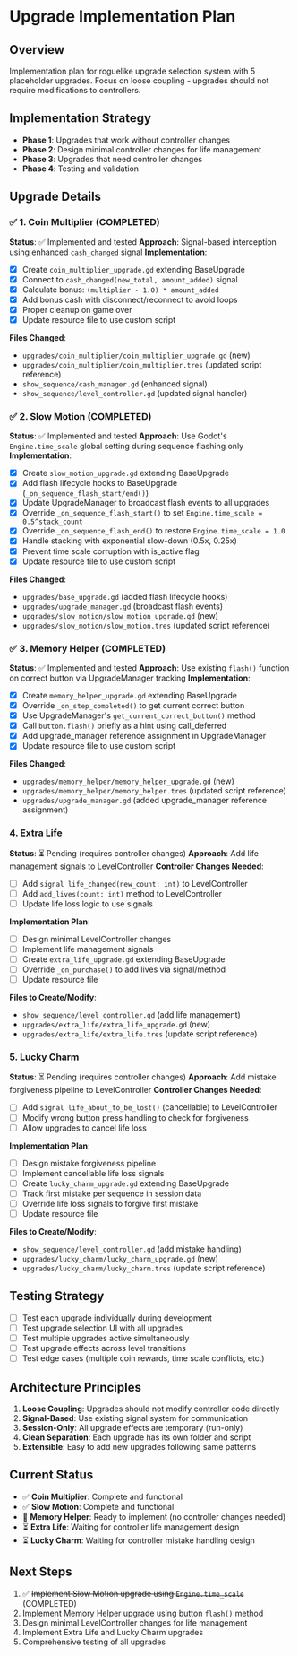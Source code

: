 # Upgrade Implementation Plan

## Overview
Implementation plan for roguelike upgrade selection system with 5 placeholder upgrades. Focus on loose coupling - upgrades should not require modifications to controllers.

## Implementation Strategy
- **Phase 1**: Upgrades that work without controller changes
- **Phase 2**: Design minimal controller changes for life management
- **Phase 3**: Upgrades that need controller changes
- **Phase 4**: Testing and validation

## Upgrade Details

### ✅ 1. Coin Multiplier (COMPLETED)
**Status**: ✅ Implemented and tested
**Approach**: Signal-based interception using enhanced `cash_changed` signal
**Implementation**:
- [x] Create `coin_multiplier_upgrade.gd` extending BaseUpgrade
- [x] Connect to `cash_changed(new_total, amount_added)` signal
- [x] Calculate bonus: `(multiplier - 1.0) * amount_added`
- [x] Add bonus cash with disconnect/reconnect to avoid loops
- [x] Proper cleanup on game over
- [x] Update resource file to use custom script

**Files Changed**:
- `upgrades/coin_multiplier/coin_multiplier_upgrade.gd` (new)
- `upgrades/coin_multiplier/coin_multiplier.tres` (updated script reference)
- `show_sequence/cash_manager.gd` (enhanced signal)
- `show_sequence/level_controller.gd` (updated signal handler)

### ✅ 2. Slow Motion (COMPLETED)
**Status**: ✅ Implemented and tested
**Approach**: Use Godot's `Engine.time_scale` global setting during sequence flashing only
**Implementation**:
- [x] Create `slow_motion_upgrade.gd` extending BaseUpgrade
- [x] Add flash lifecycle hooks to BaseUpgrade (`_on_sequence_flash_start/end()`)
- [x] Update UpgradeManager to broadcast flash events to all upgrades
- [x] Override `_on_sequence_flash_start()` to set `Engine.time_scale = 0.5^stack_count`
- [x] Override `_on_sequence_flash_end()` to restore `Engine.time_scale = 1.0`
- [x] Handle stacking with exponential slow-down (0.5x, 0.25x)
- [x] Prevent time scale corruption with is_active flag
- [x] Update resource file to use custom script

**Files Changed**:
- `upgrades/base_upgrade.gd` (added flash lifecycle hooks)
- `upgrades/upgrade_manager.gd` (broadcast flash events)
- `upgrades/slow_motion/slow_motion_upgrade.gd` (new)
- `upgrades/slow_motion/slow_motion.tres` (updated script reference)

### ✅ 3. Memory Helper (COMPLETED)
**Status**: ✅ Implemented and tested
**Approach**: Use existing `flash()` function on correct button via UpgradeManager tracking
**Implementation**:
- [x] Create `memory_helper_upgrade.gd` extending BaseUpgrade
- [x] Override `_on_step_completed()` to get current correct button
- [x] Use UpgradeManager's `get_current_correct_button()` method
- [x] Call `button.flash()` briefly as a hint using call_deferred
- [x] Add upgrade_manager reference assignment in UpgradeManager
- [x] Update resource file to use custom script

**Files Changed**:
- `upgrades/memory_helper/memory_helper_upgrade.gd` (new)
- `upgrades/memory_helper/memory_helper.tres` (updated script reference)
- `upgrades/upgrade_manager.gd` (added upgrade_manager reference assignment)

### 4. Extra Life
**Status**: ⏳ Pending (requires controller changes)
**Approach**: Add life management signals to LevelController
**Controller Changes Needed**:
- [ ] Add `signal life_changed(new_count: int)` to LevelController
- [ ] Add `add_lives(count: int)` method to LevelController
- [ ] Update life loss logic to use signals

**Implementation Plan**:
- [ ] Design minimal LevelController changes
- [ ] Implement life management signals
- [ ] Create `extra_life_upgrade.gd` extending BaseUpgrade
- [ ] Override `_on_purchase()` to add lives via signal/method
- [ ] Update resource file

**Files to Create/Modify**:
- `show_sequence/level_controller.gd` (add life management)
- `upgrades/extra_life/extra_life_upgrade.gd` (new)
- `upgrades/extra_life/extra_life.tres` (update script reference)

### 5. Lucky Charm
**Status**: ⏳ Pending (requires controller changes)
**Approach**: Add mistake forgiveness pipeline to LevelController
**Controller Changes Needed**:
- [ ] Add `signal life_about_to_be_lost()` (cancellable) to LevelController
- [ ] Modify wrong button press handling to check for forgiveness
- [ ] Allow upgrades to cancel life loss

**Implementation Plan**:
- [ ] Design mistake forgiveness pipeline
- [ ] Implement cancellable life loss signals
- [ ] Create `lucky_charm_upgrade.gd` extending BaseUpgrade
- [ ] Track first mistake per sequence in session data
- [ ] Override life loss signals to forgive first mistake
- [ ] Update resource file

**Files to Create/Modify**:
- `show_sequence/level_controller.gd` (add mistake handling)
- `upgrades/lucky_charm/lucky_charm_upgrade.gd` (new)
- `upgrades/lucky_charm/lucky_charm.tres` (update script reference)

## Testing Strategy
- [ ] Test each upgrade individually during development
- [ ] Test upgrade selection UI with all upgrades
- [ ] Test multiple upgrades active simultaneously
- [ ] Test upgrade effects across level transitions
- [ ] Test edge cases (multiple coin rewards, time scale conflicts, etc.)

## Architecture Principles
1. **Loose Coupling**: Upgrades should not modify controller code directly
2. **Signal-Based**: Use existing signal system for communication
3. **Session-Only**: All upgrade effects are temporary (run-only)
4. **Clean Separation**: Each upgrade has its own folder and script
5. **Extensible**: Easy to add new upgrades following same patterns

## Current Status
- ✅ **Coin Multiplier**: Complete and functional
- ✅ **Slow Motion**: Complete and functional
- 🔄 **Memory Helper**: Ready to implement (no controller changes needed)
- ⏳ **Extra Life**: Waiting for controller life management design
- ⏳ **Lucky Charm**: Waiting for controller mistake handling design

## Next Steps
1. ✅ ~~Implement Slow Motion upgrade using `Engine.time_scale`~~ (COMPLETED)
2. Implement Memory Helper upgrade using button `flash()` method
3. Design minimal LevelController changes for life management
4. Implement Extra Life and Lucky Charm upgrades
5. Comprehensive testing of all upgrades